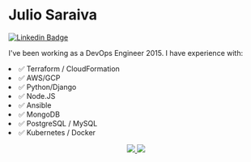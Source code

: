 # Julio Saraiva

[![Linkedin Badge](https://img.shields.io/badge/-LinkedIn-blue?style=flat-square&logo=Linkedin&logoColor=white&link=https://www.linkedin.com/in/ojuliosaraiva)](https://www.linkedin.com/in/ojuliosaraiva)


<p align="left">
  I've been working as a DevOps Engineer 2015. I have experience with:
</p>
<li>
✅ Terraform / CloudFormation
</li>
<li>
✅ AWS/GCP
</li>
<li>
✅ Python/Django
</li>
<li>
✅ Node.JS
</li>
<li>
✅ Ansible
</li>
<li>
✅ MongoDB
</li>
<li>
✅ PostgreSQL / MySQL
</li>
<li>
✅ Kubernetes / Docker
</li>


<p align="center">
  <a href="https://github.com/juliosaraiva">
    <img src="https://github-readme-stats.vercel.app/api/top-langs/?username=juliosaraiva&layout=compact&show_owner=true&theme=chartreuse-dark" />
  </a>
  <a href="https://github.com/juliosaraiva">
    <img src="https://github-readme-stats.vercel.app/api?username=juliosaraiva&layout=compact&show_icons=true&show_owner=true&theme=chartreuse-dark" />
  </a>
</p>

<!--
**juliosaraiva/juliosaraiva** is a ✨ _special_ ✨ repository because its `README.md` (this file) appears on your GitHub profile.

Here are some ideas to get you started:

- 🔭 I’m currently working on ...
- 🌱 I’m currently learning ...
- 👯 I’m looking to collaborate on ...
- 🤔 I’m looking for help with ...
- 💬 Ask me about ...
- 📫 How to reach me: ...
- 😄 Pronouns: ...
- ⚡ Fun fact: ...
-->
